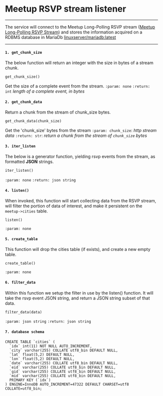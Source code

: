 # Meetup RSVP stream listener
___



The service will connect to the Meetup Long-Polling RSVP stream ([Meetup Long-Polling RSVP Stream](http://stream.meetup.com/2/rsvps)) and stores the information acquired on a RDBMS database in MariaDb [linuxserver/mariadb:latest](https://hub.docker.com/r/linuxserver/mariadb)



---
#### `1. get_chunk_size`
The below function will return an integer with the size in bytes of a stream chunk.
```python
get_chunk_size()
```
Get the size of a complete event from the stream.
`:param: none`
`:return: int` _length of a complete event, in bytes_
#### `2. get_chunk_data`
Return a chunk from the stream of chunk_size bytes.
```python
get_chunk_data(chunk_size)
```
Get the 'chunk_size' bytes from the stream
`:param: chunk_size`: _http stream data_
`:return: str`: _return a chunk from the stream of `chunk_size` bytes_

#### `3. iter_listen`
The below is a generator function, yielding rsvp events from the stream, as formatted **JSON** strings.

```python
iter_listen()
```

`:param: none`
`:return: json string`

#### `4. listen()`
When invoked, this function will start collecting data from the RSVP stream, will filter the portion of data of interest, and make it persistent on the `meetup->cities` table.
```python
listen()
```
`:param: none`

#### `5. create_table`
This function will drop the cities table (if exists), and create a new empty table.
```python
create_table()
```
`:param: none`
#### `6. filter_data`
Within this function we setup the filter in use by the listen() function. It will take the rsvp event JSON string, and return a JSON string subset of that data.
```python
filter_data(data)
```

`:param: json string`
`:return: json string`

#### `7. database schema`

```
CREATE TABLE `cities` (
  `idx` int(11) NOT NULL AUTO_INCREMENT,
  `city` varchar(255) COLLATE utf8_bin DEFAULT NULL,
  `lat` float(5,2) DEFAULT NULL,
  `lon` float(5,2) DEFAULT NULL,
  `date` varchar(255) COLLATE utf8_bin DEFAULT NULL,
  `eid` varchar(255) COLLATE utf8_bin DEFAULT NULL,
  `gid` varchar(255) COLLATE utf8_bin DEFAULT NULL,
  `mid` varchar(255) COLLATE utf8_bin DEFAULT NULL,
  PRIMARY KEY (`idx`)
) ENGINE=InnoDB AUTO_INCREMENT=47322 DEFAULT CHARSET=utf8 COLLATE=utf8_bin;
```
